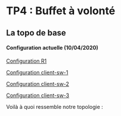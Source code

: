 # TP4 : Buffet à volonté

## La topo de base
#### Configuration actuelle (10/04/2020)

[Configuration R1](router.txt)

[Configuration client-sw-1](client-sw1.txt)

[Configuration client-sw-2](client-sw2.txt)

[Configuration client-sw-3](client-sw3.txt)

Voilà à quoi ressemble notre topologie :
